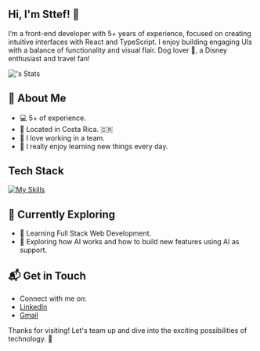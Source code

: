 ## Hi, I'm Sttef! 👋

I’m a front-end developer with 5+ years of experience, focused on creating intuitive interfaces with React and TypeScript. I enjoy building engaging UIs with a balance of functionality and visual flair. Dog lover 🐶, a Disney enthusiast and travel fan!

![<username>'s Stats](https://github-readme-stats.vercel.app/api?username=steph3097&theme=vue-dark&show_icons=true&hide_border=true&count_private=true)

## 🚀 About Me

- 💻 5+ of experience.
- 📍 Located in Costa Rica. 🇨🇷
- 👯 I love working in a team.
- 📖 I really enjoy learning new things every day.


## Tech Stack
[![My Skills](https://skillicons.dev/icons?i=js,html,css,golang,react,typescript,ruby)](https://skillicons.dev)

## 🌱 Currently Exploring

  - 🚀 Learning Full Stack Web Development.
  - 🤖 Exploring how AI works and how to build new features using AI as support.

## 📬 Get in Touch

- Connect with me on:
- [LinkedIn](https://www.linkedin.com/in/sttefany-padilla-3b5338124/)
- [Gmail](mailto:sttefanypadilla@gmail.com)

Thanks for visiting! Let's team up and dive into the exciting possibilities of technology. 🚀

<!--
**Steph3097/steph3097** is a ✨ _special_ ✨ repository because its `README.md` (this file) appears on your GitHub profile.

Here are some ideas to get you started:

- 🔭 I’m currently working on ...
- 🌱 I’m currently learning ...
- 👯 I’m looking to collaborate on ...
- 🤔 I’m looking for help with ...
- 💬 Ask me about ...
- 📫 How to reach me: ...
- 😄 Pronouns: ...
- ⚡ Fun fact: ...
-->
